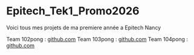 # Epitech_Tek1_Promo2026

Voici tous mes projets de ma premiere année a Epitech Nancy

Team 102pong : [github.com](github.com/Venodez)
Team 103pong : [github.com](github.com/Venodez)
Team 104pong : [github.com](github.com/Venodez)


